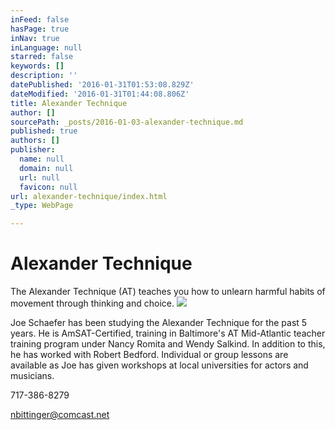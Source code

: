 ```yaml
---
inFeed: false
hasPage: true
inNav: true
inLanguage: null
starred: false
keywords: []
description: ''
datePublished: '2016-01-31T01:53:08.829Z'
dateModified: '2016-01-31T01:44:08.806Z'
title: Alexander Technique
author: []
sourcePath: _posts/2016-01-03-alexander-technique.md
published: true
authors: []
publisher:
  name: null
  domain: null
  url: null
  favicon: null
url: alexander-technique/index.html
_type: WebPage

---
```

# Alexander Technique

The Alexander Technique (AT) teaches you how to unlearn harmful habits of movement through thinking and choice.
![](https://the-grid-user-content.s3-us-west-2.amazonaws.com/69914152-9b93-4b2f-be4d-14b417e2b31b.jpg)

Joe Schaefer has been studying the Alexander Technique for the past 5 years. He is AmSAT-Certified, training in Baltimore's AT Mid-Atlantic teacher training program under Nancy Romita and Wendy Salkind. In addition to this, he has worked with Robert Bedford. Individual or group lessons are available as Joe has given workshops at local universities for actors and musicians.

717-386-8279

nbittinger@comcast.net